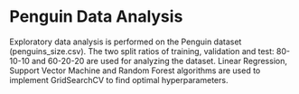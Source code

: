# Penguin Data Analysis

Exploratory data analysis is performed on the Penguin dataset (penguins_size.csv). The two split ratios of training, validation and test: 80-10-10 and 60-20-20 are used for analyzing the dataset. Linear Regression, Support Vector Machine and Random Forest algorithms are used to implement GridSearchCV to find optimal hyperparameters. 
